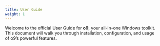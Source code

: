 ```yaml
---
title: User Guide
weight: 1
---
```


Welcome to the official User Guide for **o9**, your all-in-one Windows toolkit.  
This document will walk you through installation, configuration, and usage of o9’s powerful features.
